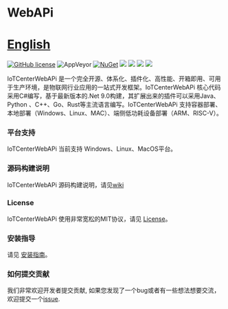 # WebAPi 　　　　　　　　　　　　　　　　　　　　[English](https://github.com/ganweisoft/IoTCenterWebAPi/blob/main/README.en.md)

[![GitHub license](https://camo.githubusercontent.com/5eaf3ed8a7e8ccb15c21d967b8635ac79e8b1865da3a5ccf78d2572a3e10738a/68747470733a2f2f696d672e736869656c64732e696f2f6769746875622f6c6963656e73652f646f746e65742f6173706e6574636f72653f636f6c6f723d253233306230267374796c653d666c61742d737175617265)](https://github.com/ganweisoft/IoTCenterWebAPi/blob/main/LICENSE) ![AppVeyor](https://ci.appveyor.com/api/projects/status/v8gfh6pe2u2laqoa?svg=true) [![NuGet](https://img.shields.io/nuget/v/IoTCenterHost.Core.Abstraction.svg)](https://www.nuget.org/packages/IoTCenterHost.Core.Abstraction/) ![](https://img.shields.io/github/issues/ganweisoft/IoTCenterWebAPi/feature-request.svg) ![](https://img.shields.io/github/issues/ganweisoft/IoTCenterWebAPi/help%20wanted?color=%232EA043&label=help%20wanted&style=flat-square) ![](https://img.shields.io/github/issues/ganweisoft/IoTCenterWebAPi/good%20first%20issue?color=%23512BD4&label=good%20first%20issue&style=flat-square) ![](https://img.shields.io/badge/join-discord-infomational)

IoTCenterWebAPi  是一个完全开源、体系化、插件化、高性能、开箱即用、可用于生产环境，是物联网行业应用的一站式开发框架。IoTCenterWebAPi 核心代码采用C#编写，基于最新版本的.Net 9.0构建，其扩展出来的插件可以采用Java、 Python 、C++、Go、Rust等主流语言编写。IoTCenterWebAPi 支持容器部署、本地部署（Windows、Linux、MAC）、端侧低功耗设备部署（ARM、RISC-V）。

### 平台支持
IoTCenterWebAPi  当前支持 Windows、Linux、MacOS平台。


### 源码构建说明

IoTCenterWebAPi 源码构建说明，请见[wiki](https://github.com/ganweisoft/IoTCenterWebAPi/wiki)

### License

IoTCenterWebAPi 使用非常宽松的MIT协议，请见 [License](https://github.com/ganweisoft/IoTCenterWebAPi/blob/main/LICENSE)。

### 安装指导
请见 [安装指南](https://github.com/ganweisoft/IoTCenterWebAPi/wiki)。

### 如何提交贡献

我们非常欢迎开发者提交贡献, 如果您发现了一个bug或者有一些想法想要交流，欢迎提交一个[issue](https://github.com/ganweisoft/IoTCenterWebAPi/blob/main/CONTRIBUTING.md).

